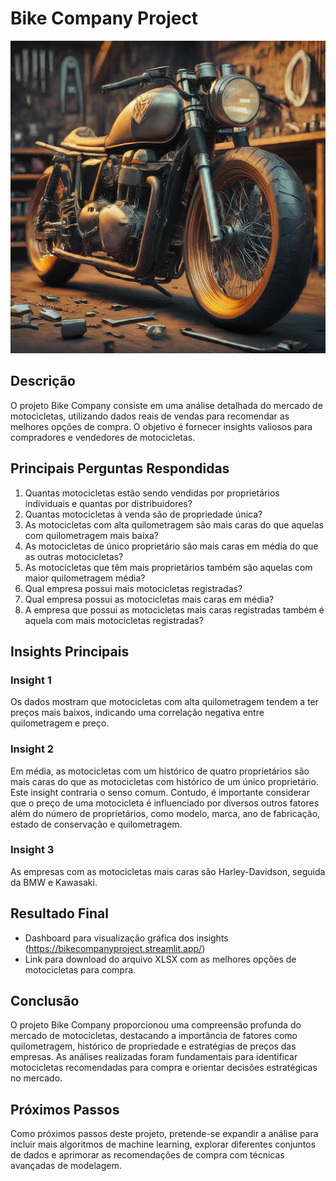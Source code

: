 # Bike Company Project

<img src="capa_bike_project.jpeg" alt="Capa do Projeto" width="1070" height="500">

## Descrição
O projeto Bike Company consiste em uma análise detalhada do mercado de motocicletas, utilizando dados reais de vendas para recomendar as melhores opções de compra. O objetivo é fornecer insights valiosos para compradores e vendedores de motocicletas.

## Principais Perguntas Respondidas
1. Quantas motocicletas estão sendo vendidas por proprietários individuais e quantas por distribuidores?
2. Quantas motocicletas à venda são de propriedade única?
3. As motocicletas com alta quilometragem são mais caras do que aquelas com quilometragem mais baixa?
4. As motocicletas de único proprietário são mais caras em média do que as outras motocicletas?
5. As motocicletas que têm mais proprietários também são aquelas com maior quilometragem média?
6. Qual empresa possui mais motocicletas registradas?
7. Qual empresa possui as motocicletas mais caras em média?
8. A empresa que possui as motocicletas mais caras registradas também é aquela com mais motocicletas registradas?

## Insights Principais
### Insight 1
Os dados mostram que motocicletas com alta quilometragem tendem a ter preços mais baixos, indicando uma correlação negativa entre quilometragem e preço.

### Insight 2
Em média, as motocicletas com um histórico de quatro proprietários são mais caras do que as motocicletas com histórico de um único proprietário. Este insight contraria o senso comum. Contudo, é importante considerar que o preço de uma motocicleta é influenciado por diversos outros fatores além do número de proprietários, como modelo, marca, ano de fabricação, estado de conservação e quilometragem.

### Insight 3
As empresas com as motocicletas mais caras são Harley-Davidson, seguida da BMW e Kawasaki.

## Resultado Final 
- Dashboard para visualização gráfica dos insights (https://bikecompanyproject.streamlit.app/)
- Link para download do arquivo XLSX com as melhores opções de motocicletas para compra.

## Conclusão
O projeto Bike Company proporcionou uma compreensão profunda do mercado de motocicletas, destacando a importância de fatores como quilometragem, histórico de propriedade e estratégias de preços das empresas. As análises realizadas foram fundamentais para identificar motocicletas recomendadas para compra e orientar decisões estratégicas no mercado.

## Próximos Passos
Como próximos passos deste projeto, pretende-se expandir a análise para incluir mais algoritmos de machine learning, explorar diferentes conjuntos de dados e aprimorar as recomendações de compra com técnicas avançadas de modelagem.
